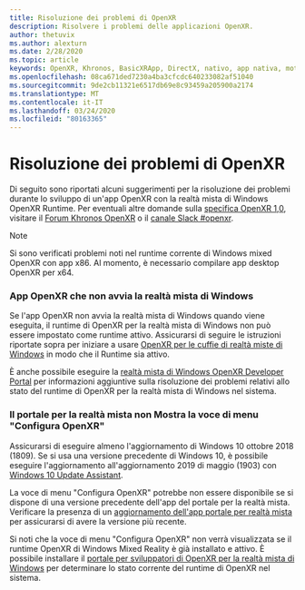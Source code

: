 ```yaml
---
title: Risoluzione dei problemi di OpenXR
description: Risolvere i problemi delle applicazioni OpenXR.
author: thetuvix
ms.author: alexturn
ms.date: 2/28/2020
ms.topic: article
keywords: OpenXR, Khronos, BasicXRApp, DirectX, nativo, app nativa, motore personalizzato, middleware, risoluzione dei problemi
ms.openlocfilehash: 08ca671ded7230a4ba3cfcdc640233082af51040
ms.sourcegitcommit: 9de2cb11321e6517db69e8c93459a205900a2174
ms.translationtype: MT
ms.contentlocale: it-IT
ms.lasthandoff: 03/24/2020
ms.locfileid: "80163365"
---
```

# <a name="openxr-troubleshooting"></a>Risoluzione dei problemi di OpenXR

Di seguito sono riportati alcuni suggerimenti per la risoluzione dei problemi durante lo sviluppo di un'app OpenXR con la realtà mista di Windows OpenXR Runtime.  Per eventuali altre domande sulla <a href="https://www.khronos.org/registry/OpenXR/specs/1.0/html/xrspec.html" target="_blank">specifica OpenXR 1,0</a>, visitare il <a href="https://community.khronos.org/c/openxr" target="_blank">Forum Khronos OpenXR</a> o il <a href="https://khr.io/slack" target="_blank">canale Slack #openxr</a>.

>[!NOTE]
>Si sono verificati problemi noti nel runtime corrente di Windows mixed OpenXR con app x86.  Al momento, è necessario compilare app desktop OpenXR per x64.

### <a name="openxr-app-not-starting-windows-mixed-reality"></a>App OpenXR che non avvia la realtà mista di Windows

Se l'app OpenXR non avvia la realtà mista di Windows quando viene eseguita, il runtime di OpenXR per la realtà mista di Windows non può essere impostato come runtime attivo.  Assicurarsi di seguire le istruzioni riportate sopra per iniziare a usare [OpenXR per le cuffie di realtà miste di Windows](openxr-getting-started.md#getting-started-with-openxr-for-windows-mixed-reality-headsets) in modo che il Runtime sia attivo.

È anche possibile eseguire la [realtà mista di Windows OpenXR Developer Portal](openxr-getting-started.md#getting-the-windows-mixed-reality-openxr-developer-portal) per informazioni aggiuntive sulla risoluzione dei problemi relativi allo stato del runtime di OpenXR per la realtà mista di Windows nel sistema.

### <a name="mixed-reality-portal-not-showing-set-up-openxr-menu-item"></a>Il portale per la realtà mista non Mostra la voce di menu "Configura OpenXR"

Assicurarsi di eseguire almeno l'aggiornamento di Windows 10 ottobre 2018 (1809).  Se si usa una versione precedente di Windows 10, è possibile eseguire l'aggiornamento all'aggiornamento 2019 di maggio (1903) con [Windows 10 Update Assistant](https://www.microsoft.com//software-download/windows10).

La voce di menu "Configura OpenXR" potrebbe non essere disponibile se si dispone di una versione precedente dell'app del portale per la realtà mista.  Verificare la presenza di un [aggiornamento dell'app portale per realtà mista](https://www.microsoft.com/p/mixed-reality-portal/9ng1h8b3zc7m) per assicurarsi di avere la versione più recente.

Si noti che la voce di menu "Configura OpenXR" non verrà visualizzata se il runtime OpenXR di Windows Mixed Reality è già installato e attivo.  È possibile installare il [portale per sviluppatori di OpenXR per la realtà mista di Windows](openxr-getting-started.md#getting-the-windows-mixed-reality-openxr-developer-portal) per determinare lo stato corrente del runtime di OpenXR nel sistema.
